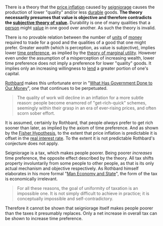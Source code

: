 There is a theory that the [price inflation](https://en.m.wikipedia.org/wiki/Inflation) caused by [seigniorage](https://en.m.wikipedia.org/wiki/Seigniorage) causes the production of lower "quality" and/or less [durable](Depreciation-Principle) goods. **The theory necessarily presumes that value is objective and therefore contradicts the [subjective theory of value](https://en.m.wikipedia.org/wiki/Subjective_theory_of_value).** Durability is one of many qualities that a [person](Glossary#person) might [value](Glossary#value) in one good over another. As such the theory is invalid.

There is no provable relation between the number of [units](Glossary#unit) of [money](Money-Taxonomy) required to trade for a good and the qualities of a good that one might prefer. Greater *wealth* (which is perception, as value is subjective), implies lower [time preference](Time-Preference-Fallacy), as implied by the [theory of marginal utility](https://en.m.wikipedia.org/wiki/Marginal_utility). However even under the assumption of a misperception of increasing wealth, lower time preference does not imply a preference for lower "quality" goods. It implies only an increasing willingness to [lend](Glossary#lend) a greater portion of one's capital.

[Rothbard](https://en.m.wikipedia.org/wiki/Murray_Rothbard) makes this unfortunate error in "[What Has Government Done to Our Money](https://mises.org/library/what-has-government-done-our-money/html/p/81)", one that continues to be perpetuated.

> The quality of work will decline in an inflation for a more subtle reason: people become enamored of "get-rich-quick" schemes, seemingly within their grasp in an era of ever-rising prices, and often scorn sober effort.

It is assumed, certainly by Rothbard, that people *always* prefer to get rich sooner than later, as implied by the axiom of time preference. And as shown by the [Fisher Hypothesis](https://en.m.wikipedia.org/wiki/Fisher_hypothesis), to the extent that price inflation is predictable it is offset in the [real interest rate](https://en.m.wikipedia.org/wiki/Real_interest_rate). To the extent it is not predictable Rothbard's conjecture does not apply.

Seigniorage is a tax, which makes people poorer. Being poorer *increases* time preference, the opposite effect described by the theory. All tax shifts property involuntarily from some people to other people, as that is its only actual mechanism and objective respectively. As Rothbard himself elaborates in his more formal "[Man Economy and State](https://mises.org/library/man-economy-and-state-power-and-market/html/ppp/1393)", the form of the tax is economically irrelevant.

> For all these reasons, the goal of uniformity of taxation is an impossible one. It is not simply difficult to achieve in practice; it is conceptually impossible and self-contradictory.

Therefore it cannot be shown that seigniorage itself makes people poorer than the taxes it presumably replaces. Only a net increase in overall tax can be shown to increase time preference.